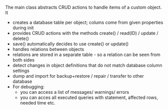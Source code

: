 The main class abstracts CRUD actions to handle items of a custom object.
It 

* creates a database table per object; colums come from given properties during init
* provides CRUD actions with the methods create() / read(ID) / update / delete()
* save() automatically decides to use create() or update()
* handles relations between objects
* relations are stored in a separate table - so a relation can be seen from both sides
* detect changes in object definitions that do not match database column settings
* dump and import for backup+restore / repair / transfer to other database
* For debugging:
  * you can access a list of messages/ warnings/ errors
  * you can acces all executed queries with statement, affected rows, needed time etc.
